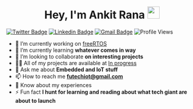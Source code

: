 <h1 align="center">Hey, I'm Ankit Rana  <img src="https://files.aashutosh.dev/hey.gif" width="32"></h1>

[![Twitter Badge](https://img.shields.io/badge/-@futehiot-1ca0f1?style=flat-square&labelColor=1ca0f1&logo=twitter&logoColor=white&link=https://twitter.com/futechiot)](https://twitter.com/futechiot) 
[![Linkedin Badge](https://img.shields.io/badge/-ankitrana-blue?style=flat-square&logo=Linkedin&logoColor=white&link=https://www.linkedin.com/in/rana-ankit092/)](https://www.linkedin.com/in/rana-ankit092/)
[![Gmail Badge](https://img.shields.io/badge/-futechiot@gmail.com-c14438?style=flat-square&logo=Gmail&logoColor=white&link=mailto:futechiot@gmail.com)](mailto:futechiot@gmail.com)
![Profile Views](https://komarev.com/ghpvc/?username=futechiot&label=Profile%20views&color=0e75b6&style=flat-square)

<!-- <p align="left"> <a href="https://github.com/ryo-ma/github-profile-trophy"><img src="https://github-profile-trophy.vercel.app/?username=futechiot&theme=onedark" alt="futechiot" /></a> </p> -->

- 🔭 I’m currently working on [freeRTOS](https://web.gohost.app/)
- 🌱 I’m currently learning **whatever comes in way**
- 👯 I’m looking to collaborate **on interesting projects**
- 👨‍💻 All of my projects are available at [In progress]()
- 💬 Ask me about **Embedded and IoT stuff**
- 📫 How to reach me **futechiot@gmail.com**
- 📄 Know about my experiences [](https://)
- ⚡ Fun fact **I hunt for learning and reading about what tech giant are about to launch**

